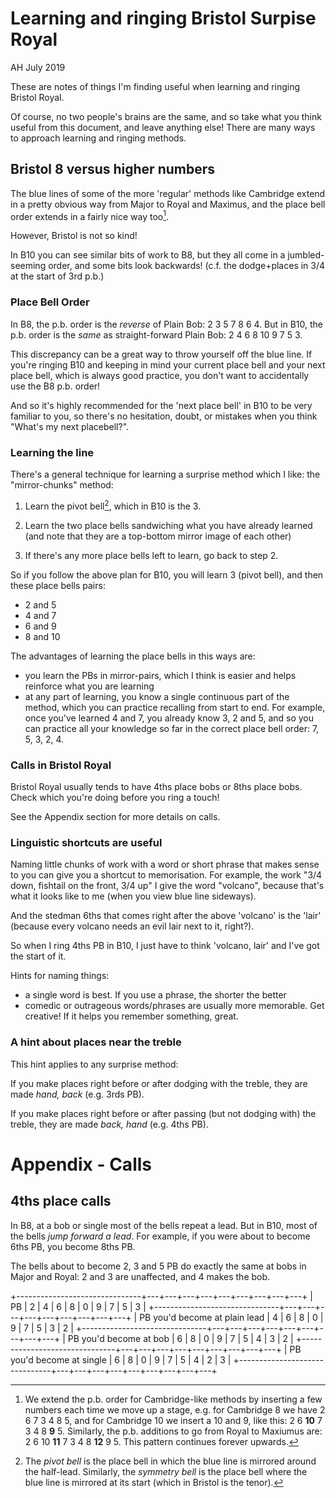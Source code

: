# Learning and ringing Bristol Surpise Royal

AH July 2019

These are notes of things I'm finding useful when learning and ringing Bristol Royal.

Of course, no two people's brains are the same, and so take what you think useful from this document, and leave anything else! There are many ways to approach learning and ringing methods.

## Bristol 8 versus higher numbers

The blue lines of some of the more 'regular' methods like Cambridge extend in a pretty obvious way from Major to Royal and Maximus, and the place bell order extends in a fairly nice way too[^1].

[^1]: We extend the p.b. order for Cambridge-like methods by inserting a few numbers each time we move up a stage, e.g. for Cambridge 8 we have 2 6 7 3 4 8 5, and for Cambridge 10 we insert a 10 and 9, like this: 2 6 **10** 7 3 4 8 **9** 5. Similarly, the p.b. additions to go from Royal to Maxiumus are: 2 6 10 **11** 7 3 4 8 **12** 9 5. This pattern continues forever upwards.

However, Bristol is not so kind! 

In B10 you can see similar bits of work to B8, but they all come in a jumbled-seeming order, and some bits look backwards! (c.f. the dodge+places in 3/4 at the start of 3rd p.b.)

### Place Bell Order

In B8, the p.b. order is the _reverse_ of Plain Bob: 2 3 5 7 8 6 4. But in B10, the p.b. order is the _same_ as straight-forward Plain Bob: 2 4 6 8 10 9 7 5 3.

This discrepancy can be a great way to throw yourself off the blue line. If you're ringing B10 and keeping in mind your current place bell and your next place bell, which is always good practice, you don't want to accidentally use the B8 p.b. order!

And so it's highly recommended for the 'next place bell' in B10 to be very familiar to you, so there's no hesitation, doubt, or mistakes when you think "What's my next placebell?".

### Learning the line

There's a general technique for learning a surprise method which I like: the "mirror-chunks" method:

1. Learn the pivot bell[^2], which in B10 is the 3.

2. Learn the two place bells sandwiching what you have already learned (and note that they are a top-bottom mirror image of each other)

3. If there's any more place bells left to learn, go back to step 2.

[^2]: The _pivot bell_ is the place bell in which the blue line is mirrored around the half-lead. Similarly, the _symmetry bell_ is the place bell where the blue line is mirrored at its start (which in Bristol is the tenor).

So if you follow the above plan for B10, you will learn 3 (pivot bell), and then these place bells pairs: 

* 2 and 5
* 4 and 7
* 6 and 9
* 8 and 10

The advantages of learning the place bells in this ways are:

* you learn the PBs in mirror-pairs, which I think is easier and helps reinforce what you are learning
* at any part of learning, you know a single continuous part of the method, which you can practice recalling from start to end. For example, once you've learned 4 and 7, you already know 3, 2 and 5, and so you can practice all your knowledge so far in the correct place bell order: 7, 5, 3, 2, 4.

### Calls in Bristol Royal

Bristol Royal usually tends to have 4ths place bobs or 8ths place bobs. Check which you're doing before you ring a touch!

See the Appendix section for more details on calls.


### Linguistic shortcuts are useful

Naming little chunks of work with a word or short phrase that makes sense to you can give you a shortcut to memorisation. For example, the work  "3/4 down, fishtail on the front, 3/4 up" I give the word "volcano", because that's what it looks like to me (when you view blue line sideways).

And the stedman 6ths that comes right after the above 'volcano' is the 'lair' (because every volcano needs an evil lair next to it, right?).

So when I ring 4ths PB in B10, I just have to think 'volcano, lair' and I've got the start of it.

Hints for naming things: 

* a single word is best. If you use a phrase, the shorter the better
* comedic or outrageous words/phrases are usually more memorable. Get creative! If it helps you remember something, great.

### A hint about places near the treble

This hint applies to any surprise method:

If you make places right before or after dodging with the treble, they are made _hand, back_ (e.g. 3rds PB).

If you make places right before or after passing (but not dodging with) the treble, they are made _back, hand_ (e.g. 4ths PB).


# Appendix - Calls

## 4ths place calls

In B8, at a bob or single most of the bells repeat a lead. But in B10, most of the bells _jump forward a lead_. For example, if you were about to become 6ths PB, you become 8ths PB.

The bells about to become 2, 3 and 5 PB do exactly the same at bobs in Major and Royal: 2 and 3 are unaffected, and 4 makes the bob.


+-------------------------------+---+---+---+---+---+---+---+---+---+
| PB                            | 2 | 4 | 6 | 8 | 0 | 9 | 7 | 5 | 3 |
+-------------------------------+---+---+---+---+---+---+---+---+---+
| PB you'd become at plain lead | 4 | 6 | 8 | 0 | 9 | 7 | 5 | 3 | 2 |
+-------------------------------+---+---+---+---+---+---+---+---+---+
| PB you'd become at bob        | 6 | 8 | 0 | 9 | 7 | 5 | 4 | 3 | 2 |
+-------------------------------+---+---+---+---+---+---+---+---+---+
| PB you'd become at single     | 6 | 8 | 0 | 9 | 7 | 5 | 4 | 2 | 3 |
+-------------------------------+---+---+---+---+---+---+---+---+---+

